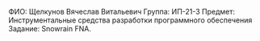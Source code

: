 ФИО: Щелкунов Вячеслав Витальевич Группа: ИП-21-3 Предмет: Инструментальные средства разработки программного обеспечения Задание: Snowrain FNA.
